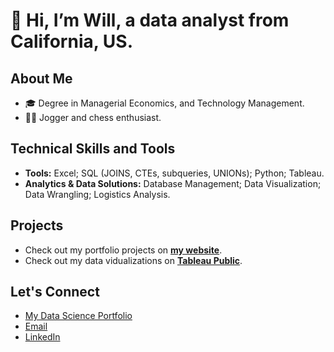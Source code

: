 # 👋 Hi, I’m Will, a data analyst from California, US. 

## About Me
- 🎓 Degree in Managerial Economics, and Technology Management.
- 🏃‍♂ Jogger and chess enthusiast. 

## Technical Skills and Tools
- **Tools:** Excel; SQL (JOINS, CTEs, subqueries, UNIONs); Python; Tableau.
- **Analytics & Data Solutions:** Database Management; Data Visualization; Data Wrangling; Logistics Analysis.

## Projects
- Check out my portfolio projects on [**my website**](https://willatran.com/). 
- Check out my data vidualizations on [**Tableau Public**](https://public.tableau.com/app/profile/willatran).

## Let's Connect
- [My Data Science Portfolio](https://willatran.com/)
- [Email](mailto:me@willatran.com)
- [LinkedIn](https://www.linkedin.com/in/willatran/)

